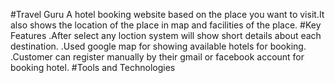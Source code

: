 #Travel Guru 
A hotel booking website based on the place you want to visit.It also shows the location of the place in map and facilities of the place.
#Key Features
.After select any loction system will show short details about each destination.
.Used google map for showing available hotels for booking.
.Customer can register manually by their gmail or facebook account for booking hotel.
#Tools and Technologies
